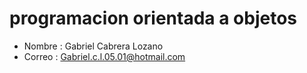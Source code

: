 # programacion orientada a objetos

- Nombre : Gabriel Cabrera Lozano
- Correo : Gabriel.c.l.05.01@hotmail.com

